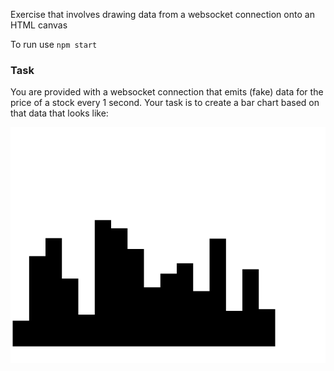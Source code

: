 Exercise that involves drawing data from a websocket connection onto an HTML canvas

To run use `npm start`

### Task

You are provided with a websocket connection that emits (fake) data for the price of a stock every 1 second. Your task is to create a bar chart based on that data that looks like:

![bar chart](docs/example1.png)
